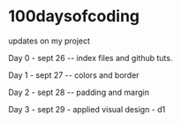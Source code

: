 # 100daysofcoding
updates on my project

Day 0 - sept 26 -- index files and github tuts.

Day 1 - sept 27 -- colors and border

Day 2 - sept 28 -- padding and margin

Day 3 - sept 29 - applied visual design - d1

